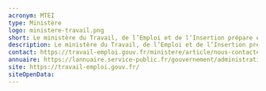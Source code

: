 ```yaml
---
acronym: MTEI
type: Ministère
logo: ministere-travail.png
short: Le ministère du Travail, de l’Emploi et de l’Insertion prépare et met en œuvre la politique du Gouvernement dans les domaines du travail, de l’emploi et de l’insertion professionnelle.
description: Le ministère du Travail, de l’Emploi et de l’Insertion prépare et met en œuvre la politique du Gouvernement dans les domaines du travail, de l’emploi, de l’insertion professionnelle, notamment l’insertion par l’activité économique, de l’apprentissage, de la formation professionnelle, du dialogue social et de la prévention des accidents du travail et des maladies professionnelles, ainsi que de l’assurance vieillesse.
contact: https://travail-emploi.gouv.fr/ministere/article/nous-contacter
annuaire: https://lannuaire.service-public.fr/gouvernement/administration-centrale-ou-ministere_172240
site: https://travail-emploi.gouv.fr/
siteOpenData:
---
```

